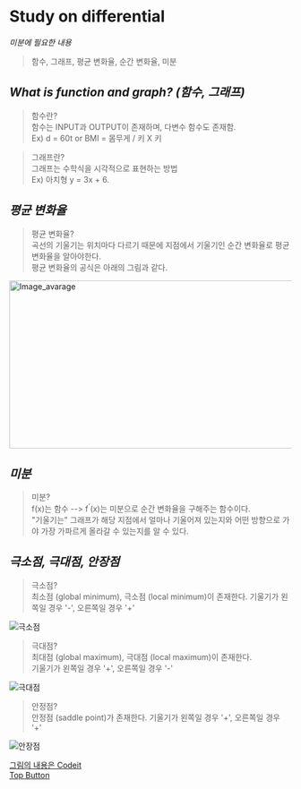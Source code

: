Study on differential
=============
*미분에 필요한 내용*  
> 함수, 그래프, 평균 변화율, 순간 변화율, 미분  

*What is function and graph? (함수, 그래프)*
-------------
> 함수란?  
> 함수는 INPUT과 OUTPUT이 존재하며, 다변수 함수도 존재함.  
> Ex) d = 60t or BMI = 몸무게 / 키 X 키  
  
> 그래프란?  
> 그래프는 수학식을 시각적으로 표현하는 방법  
> Ex) 아치형 y = 3x + 6.  

*평균 변화율*
-------------
> 평균 변화율?  
> 곡선의 기울기는 위치마다 다르기 때문에 지점에서 기울기인 순간 변화율로 평균 변화율을 알아야한다.  
> 평균 변화율의 공식은 아래의 그림과 같다.  
  
<img src="https://user-images.githubusercontent.com/66001539/117780502-a6418c80-b27a-11eb-9925-b0875ac94771.png" width="600px" height="300px" title="px(픽셀) 크기 설정" alt="Image_avarage"></img><br/>  

*미분*
-------------
> 미분?  
> f(x)는 함수 --> f<sup>'</sup>(x)는 미분으로 순간 변화율을 구해주는 함수이다.  
> "기울기는" 그래프가 해당 지점에서 얼마나 기울어져 있는지와 어떤 방향으로 가야 가장 가파르게 올라갈 수 있는지를 알 수 있다.  

*극소점, 극대점, 안장점*
-------------
> 극소점?  
> 최소점 (global minimum), 극소점 (local minimum)이 존재한다.
> 기울기가 왼쪽일 경우 '-', 오른쪽일 경우 '+'
  
![극소점](https://user-images.githubusercontent.com/66001539/117937176-a99f4b80-b340-11eb-9946-3bfdbe866f19.png)
  
> 극대점?  
> 최대점 (global maximum), 극대점 (local maximum)이 존재한다.  
> 기울기가 왼쪽일 경우 '+', 오른쪽일 경우 '-'
   
![극대점](https://user-images.githubusercontent.com/66001539/117937170-a86e1e80-b340-11eb-998c-844467693747.png)
  
> 안정점?  
> 안정점 (saddle point)가 존재한다.
> 기울기가 왼쪽일 경우 '+', 오른쪽일 경우 '+'
  
![안장점](https://user-images.githubusercontent.com/66001539/117937159-a60bc480-b340-11eb-88c7-7924ef6bda4c.png)
  
[그림의 내용은 Codeit](https://www.codeit.kr/)  
[Top Button](#)
